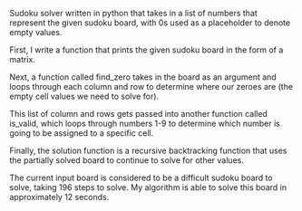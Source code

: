 Sudoku solver written in python that takes in a list of numbers that represent the given sudoku board, with 0s used as a placeholder to denote empty values. 

  First, I write a function that prints the given sudoku board in the form of a matrix. 
  
  Next, a function called find_zero takes in the board as an argument and loops through each column and row to determine where our zeroes are (the empty cell values   we need to solve for). 
  
  This list of column and rows gets passed into another function called is_valid, which loops through numbers 1-9 to determine which number is going to be assigned   to a specific cell. 
  
  Finally, the solution function is a recursive backtracking function that uses the partially solved board to continue to solve for other values. 
  
The current input board is considered to be a difficult sudoku board to solve, taking 196 steps to solve. My algorithm is able to solve this board in approximately 12 seconds.
